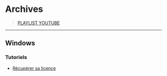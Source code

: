 # Archives

> [PLAYLIST YOUTUBE](#)

---

## Windows

### Tutoriels

+ [Récupérer sa licence](https://www.youtube.com/watch?v=0BE4o40pkvw)
